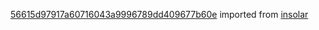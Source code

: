 [56615d97917a60716043a9996789dd409677b60e](https://github.com/insolar/insolar/commit/56615d97917a60716043a9996789dd409677b60e) imported from [insolar](https://github.com/insolar/insolar)
